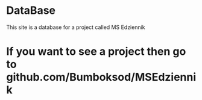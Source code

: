 # DataBase
This site is a database for a project called MS Edziennik 
# If you want to see a project then go to github.com/Bumboksod/MSEdziennik

